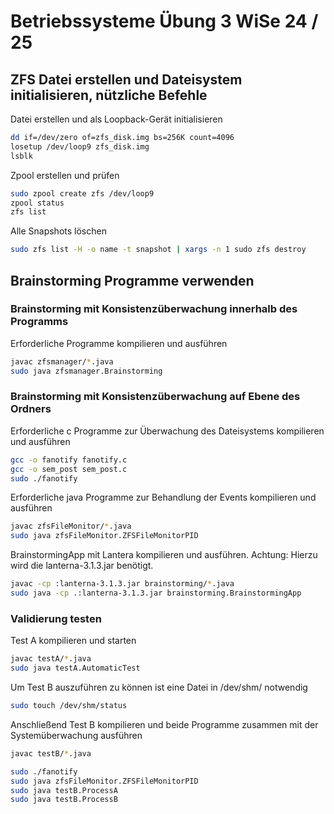 # Betriebssysteme Übung 3 WiSe 24 / 25

## ZFS Datei erstellen und Dateisystem initialisieren, nützliche Befehle

Datei erstellen und als Loopback-Gerät initialisieren
```sh 
dd if=/dev/zero of=zfs_disk.img bs=256K count=4096
losetup /dev/loop9 zfs_disk.img
lsblk
```

Zpool erstellen und prüfen
```sh
sudo zpool create zfs /dev/loop9
zpool status
zfs list
```

Alle Snapshots löschen
```sh 
sudo zfs list -H -o name -t snapshot | xargs -n 1 sudo zfs destroy
```

## Brainstorming Programme verwenden

### Brainstorming mit Konsistenzüberwachung innerhalb des Programms
Erforderliche Programme kompilieren und ausführen
```sh
javac zfsmanager/*.java
sudo java zfsmanager.Brainstorming
```

### Brainstorming mit Konsistenzüberwachung auf Ebene des Ordners
Erforderliche c Programme zur Überwachung des Dateisystems kompilieren und ausführen
```sh
gcc -o fanotify fanotify.c
gcc -o sem_post sem_post.c
sudo ./fanotify
```

Erforderliche java Programme zur Behandlung der Events kompilieren und ausführen
```sh 
javac zfsFileMonitor/*.java
sudo java zfsFileMonitor.ZFSFileMonitorPID
```

BrainstormingApp mit Lantera kompilieren und ausführen.
Achtung: Hierzu wird die lanterna-3.1.3.jar benötigt.
````sh
javac -cp :lanterna-3.1.3.jar brainstorming/*.java
sudo java -cp .:lanterna-3.1.3.jar brainstorming.BrainstormingApp
````

### Validierung testen
Test A kompilieren und starten
```sh 
javac testA/*.java
sudo java testA.AutomaticTest
```

Um Test B auszuführen zu können ist eine Datei in /dev/shm/ notwendig
```sh 
sudo touch /dev/shm/status
```

Anschließend Test B kompilieren und beide Programme zusammen mit der Systemüberwachung ausführen
```sh
javac testB/*.java

sudo ./fanotify
sudo java zfsFileMonitor.ZFSFileMonitorPID
sudo java testB.ProcessA
sudo java testB.ProcessB
```
